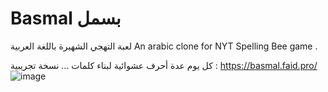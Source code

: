 # Basmal بسمل
لعبة التهجي الشهيرة باللغة العربية
An arabic clone for NYT Spelling Bee game .

كل يوم عدة أحرف عشوائية لبناء كلمات ...
نسخة تجريبية :
https://basmal.faid.pro/
![image](https://github.com/ibnHamdan/basmal-ui/assets/3194590/f74748a3-bdf6-4b8a-ad3e-7cc26a1c456d)
